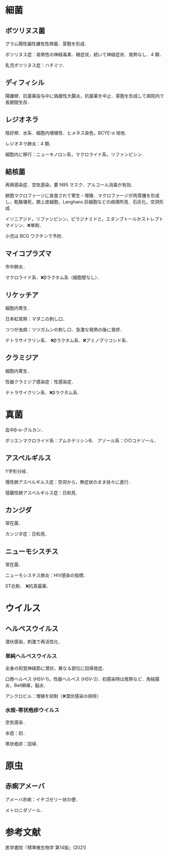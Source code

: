 # 細菌
## ボツリヌス菌
グラム陽性偏性嫌気性桿菌．芽胞を形成．

ボツリヌス症：易熱性の神経毒素．眼症状，続いて神経症状．発熱なし．4 類．

乳児ボツリヌス症：ハチミツ．

## ディフィシル
陽嫌桿．抗菌薬投与中に偽膜性大腸炎，抗菌薬を中止．芽胞を形成して病院内で長期間生存．

## レジオネラ
陰好桿．水系．細胞内増殖性．ヒメネス染色，BCYE-α 培地．

レジオネラ肺炎：4 類．

細胞内に移行：ニューキノロン系，マクロライド系，リファンピシン.

## 結核菌
再興感染症．空気感染，要 N95 マスク．アルコール消毒が有効．

肺胞マクロファージに貪食されて寄生・増殖．マクロファージが肉芽腫を形成し，乾酪壊死，類上皮細胞，Langhans 巨細胞などの病理所見．石灰化，空洞形成．

イソニアジド，リファンピシン，ピラジナミドと，エタンブトールかストレプトマイシン．❌単剤．

小児は BCG ワクチンで予防．

## マイコプラズマ
市中肺炎．

マクロライド系．❌βラクタム系（細胞壁なし）．

## リケッチア
細胞内寄生．

日本紅斑熱：マダニの刺し口．

つつが虫病：ツツガムシの刺し口．急激な発熱の後に発疹．

テトラサイクリン系．
❌βラクタム系．❌アミノグリコシド系．
## クラミジア
細胞内寄生．

性器クラミジア感染症：性感染症．

テトラサイクリン系．❌βラクタム系．
# 真菌
血中β-ᴅ-グルカン．

ポリエンマクロライド系：アムホテリシンB．
アゾール系：○○コナゾール．

## アスペルギルス
Y字形分岐．

慢性肺アスペルギルス症：空洞から，無症状のまま徐々に進行．

侵襲性肺アスペルギルス症：日和見．

## カンジダ
常在菌．

カンジダ症：日和見．

## ニューモシスチス
常在菌．

ニューモシスチス肺炎：HIV感染の指標．

ST合剤．
❌抗真菌薬．
# ウイルス
## ヘルペスウイルス
潜伏感染，刺激で再活性化．
### 単純ヘルペスウイルス
全身の知覚神経節に潜伏，異なる部位に回帰発症．

口唇ヘルペス (HSV-1)，性器ヘルペス (HSV-2)．初感染時は発熱など．角結膜炎，Bell麻痺，脳炎．

アシクロビル：増殖を抑制（❌潜伏感染の排除）
### 水痘-帯状疱疹ウイルス
空気感染．

水痘：初．

帯状疱疹：回帰．
# 原虫
## 赤痢アメーバ
アメーバ赤痢：イチゴゼリー状の便．

メトロニダゾール．
# 参考文献
医学書院『標準微生物学 第14版』(2021)